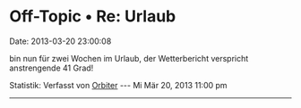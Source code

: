 Off-Topic • Re: Urlaub
======================

Date: 2013-03-20 23:00:08

bin nun für zwei Wochen im Urlaub, der Wetterbericht verspricht
anstrengende 41 Grad!

Statistik: Verfasst von
[Orbiter](http://forum.yacy-websuche.de/memberlist.php?mode=viewprofile&u=2)
--- Mi Mär 20, 2013 11:00 pm

------------------------------------------------------------------------
